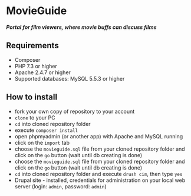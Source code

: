 # MovieGuide
***Portal for film viewers, where movie buffs can discuss films***

## Requirements

- Composer
- PHP 7.3 or higher
- Apache 2.4.7 or higher
- Supported databases: MySQL 5.5.3 or higher

## How to install
- fork your own copy of repository to your account
- `clone` to your PC 
- `cd` into cloned repository folder
- execute `composer install`
- open phpmyadmin (or another app) with Apache and MySQL running
- click on the `import` tab
- choose the `movieguide.sql` file from your cloned repository folder and click on the `go` button (wait until db creating is done)
- choose the `movieguide.sql` file from your cloned repository folder and click on the `go` button (wait until db creating is done)
- `cd` into cloned repository folder and execute `drush cim`, then type `yes`
- Drupal site - installed, credentials for administration  on your local web server (login: `admin`, password: `admin`)
